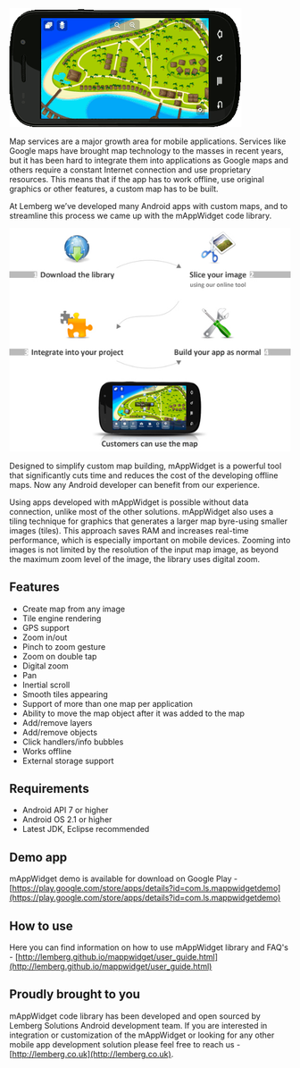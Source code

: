 ![mAppWidget](images/app_anim.gif)

Map services are a major growth area for mobile applications. Services like Google maps have brought map technology to the masses in recent years, but it has been hard to integrate them into applications as Google maps and others require a constant Internet connection and use proprietary resources. This means that if the app has to work offline, use original graphics or other features, a custom map has to be built.

At Lemberg we’ve developed many Android apps with custom maps, and to streamline this process we came up with the mAppWidget code library.

![ill](images/ill-3_1.jpg)

Designed to simplify custom map building, mAppWidget is a powerful tool that significantly cuts time and reduces the cost of the developing offline maps. Now any Android developer can benefit from our experience.

Using apps developed with mAppWidget is possible without data connection, unlike most of the other solutions. mAppWidget also uses a tiling technique for graphics that generates a larger map byre-using smaller images (tiles). This approach saves RAM and increases real-time performance, which is especially important on mobile devices. Zooming into images is not limited by the resolution of the input map image, as beyond the maximum zoom level of the image, the library uses digital zoom.

## Features
* Create map from any image
* Tile engine rendering
* GPS support
* Zoom in/out
* Pinch to zoom gesture
* Zoom on double tap
* Digital zoom
* Pan
* Inertial scroll
* Smooth tiles appearing
* Support of more than one map per application
* Ability to move the map object after it was added to the map
* Add/remove layers
* Add/remove objects
* Click handlers/info bubbles
* Works offline
* External storage support

## Requirements
* Android API 7 or higher
* Android OS 2.1 or higher
* Latest JDK, Eclipse recommended

## Demo app
mAppWidget demo is available for download on Google Play - 
[https://play.google.com/store/apps/details?id=com.ls.mappwidgetdemo](https://play.google.com/store/apps/details?id=com.ls.mappwidgetdemo)

## How to use
Here you can find information on how to use mAppWidget library and FAQ's - 
[http://lemberg.github.io/mappwidget/user_guide.html](http://lemberg.github.io/mappwidget/user_guide.html)

## Proudly brought to you
mAppWidget code library has been developed and open sourced by Lemberg Solutions Android development team. If you are interested in integration or customization of the mAppWidget or looking for any other mobile app development solution please feel free to reach us - [http://lemberg.co.uk](http://lemberg.co.uk).
